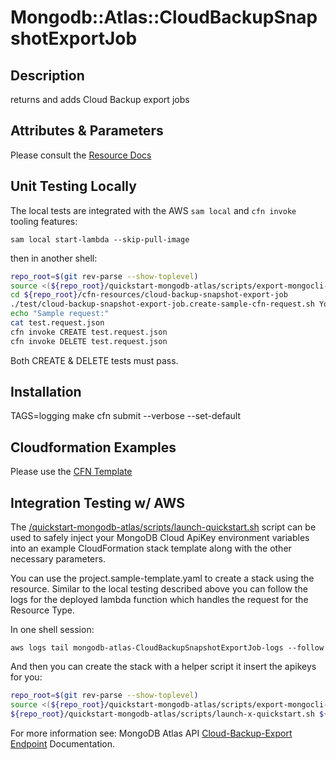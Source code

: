 # Mongodb::Atlas::CloudBackupSnapshotExportJob


## Description
returns and adds Cloud Backup export jobs

## Attributes & Parameters

Please consult the [Resource Docs](docs/README.md)

## Unit Testing Locally

The local tests are integrated with the AWS `sam local` and `cfn invoke` tooling features:

```
sam local start-lambda --skip-pull-image
```
then in another shell:
```bash
repo_root=$(git rev-parse --show-toplevel)
source <(${repo_root}/quickstart-mongodb-atlas/scripts/export-mongocli-config.py)
cd ${repo_root}/cfn-resources/cloud-backup-snapshot-export-job
./test/cloud-backup-snapshot-export-job.create-sample-cfn-request.sh YourProjectID ClusterName SnapshotId ExportBucketId> test.request.json 
echo "Sample request:"
cat test.request.json
cfn invoke CREATE test.request.json 
cfn invoke DELETE test.request.json 
```

Both CREATE & DELETE tests must pass.

## Installation
TAGS=logging make
cfn submit --verbose --set-default

## Cloudformation Examples

Please use the [CFN Template](test/cloud-backup-snapshot-export-job.sample-template.yaml)

## Integration Testing w/ AWS

The [/quickstart-mongodb-atlas/scripts/launch-quickstart.sh](launch-quickstart.sh) script
can be used to safely inject your MongoDB Cloud ApiKey environment variables into an example
CloudFormation stack template along with the other necessary parameters.

You can use the project.sample-template.yaml to create a stack using the resource.
Similar to the local testing described above you can follow the logs for the deployed
lambda function which handles the request for the Resource Type.

In one shell session:
```
aws logs tail mongodb-atlas-CloudBackupSnapshotExportJob-logs --follow
```

And then you can create the stack with a helper script it insert the apikeys for you:


```bash
repo_root=$(git rev-parse --show-toplevel)
source <(${repo_root}/quickstart-mongodb-atlas/scripts/export-mongocli-config.py)
${repo_root}/quickstart-mongodb-atlas/scripts/launch-x-quickstart.sh ${repo_root}/cfn-resources/cloud-backup-snapshot-export-job/test/cloud-backup-snapshot.sample-template.yaml SampleAccessList1 ParameterKey=ProjectId,ParameterValue=<YOUR_PROJECT_ID> ParameterKey=ClusterName,ParameterValue=<ClusterName> ParameterKey=ExportBucketId,ParameterValue=<S3 Bucket Id>
```

For more information see: MongoDB Atlas API  [Cloud-Backup-Export Endpoint](https://www.mongodb.com/docs/atlas/reference/api-resources-spec/#tag/Cloud-Backup-Export) Documentation.
